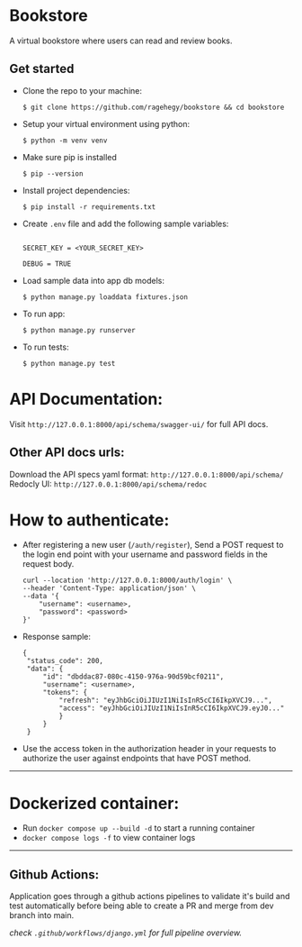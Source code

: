# Bookstore

A virtual bookstore where users can read and review books.

## Get started

- Clone the repo to your machine:

    `$ git clone https://github.com/ragehegy/bookstore && cd bookstore`

- Setup your virtual environment using python:
 
   `$ python -m venv venv`

- Make sure pip is installed 
    
    `$ pip --version`

- Install project dependencies:
    
    `$ pip install -r requirements.txt`

- Create `.env` file and add the following sample variables:

    ```
    
    SECRET_KEY = <YOUR_SECRET_KEY>

    DEBUG = TRUE

    ```
- Load sample data into app db models:

    `$ python manage.py loaddata fixtures.json`
    
- To run app:

    `$ python manage.py runserver`
    
- To run tests:

    `$ python manage.py test`
    
# API Documentation:

Visit `http://127.0.0.1:8000/api/schema/swagger-ui/` for full API docs.

## Other API docs urls:

Download the API specs yaml format:
`http://127.0.0.1:8000/api/schema/` 
Redocly UI:
`http://127.0.0.1:8000/api/schema/redoc`

# How to authenticate:

- After registering a new user (`/auth/register`), Send a POST request to the login end point with your username and password fields in the request body.
    ```
    curl --location 'http://127.0.0.1:8000/auth/login' \
    --header 'Content-Type: application/json' \
    --data '{
        "username": <username>,
        "password": <password>
    }'
    ```
- Response sample:
   ```
   {
    "status_code": 200,
    "data": {
        "id": "dbddac87-080c-4150-976a-90d59bcf0211",
        "username": <username>,
        "tokens": {
            "refresh": "eyJhbGciOiJIUzI1NiIsInR5cCI6IkpXVCJ9...",
            "access": "eyJhbGciOiJIUzI1NiIsInR5cCI6IkpXVCJ9.eyJ0..."
            }
        }
    }
   ```
- Use the access token in the authorization header in your requests to authorize the user against endpoints that have POST method.

---

# Dockerized container:

- Run `docker compose up --build -d` to start a running container
- `docker compose logs -f` to view container logs

---

## Github Actions:

Application goes through a github actions pipelines to validate it's build and test automatically before being able to create a PR and merge from dev branch into main.

*check `.github/workflows/django.yml` for full pipeline overview.*